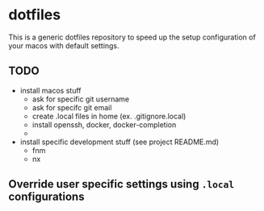 # dotfiles

This is a generic dotfiles repository to speed up the setup configuration of your macos with default settings.

## TODO

- install macos stuff
  - ask for specific git username
  - ask for specifc git email
  - create .local files in home (ex. .gitignore.local)
  - install openssh, docker, docker-completion
  - 
- install specific development stuff (see project README.md)
  - fnm
  - nx   

## Override user specific settings using `.local` configurations

